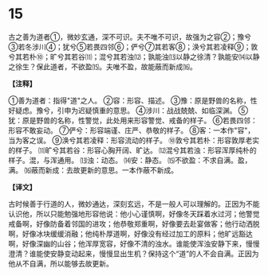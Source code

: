 # 15


古之善为道者①，微妙玄通，深不可识。夫不唯不可识，故强为之容②；豫兮③若冬涉川④；犹兮⑤若畏四邻⑥；俨兮⑦其若客⑧；涣兮其若凌释⑨；敦兮其若朴⑩；旷兮其若谷⑾；混兮其若浊⑿；孰能浊⒀以静之徐清？孰能安⒁以静之徐生？保此道者，不欲盈⒂。夫唯不盈，故能蔽而新成⒃。

**【注释】**

①善为道者：指得"道"之人。
②容：形容、描述。
③豫：原是野兽的名称，性好疑虑。豫兮，引申为迟疑慎重的意思。
④涉川：战战兢兢、如临深渊。
⑤犹：原是野兽的名称，性警觉，此处用来形容警觉、戒备的样子。
⑥若畏四邻：形容不敢妄动。
⑦俨兮：形容端谨、庄严、恭敬的样子。
⑧客：一本作"容"，当为客之误。
⑨涣兮其若凌释：形容流动的样子。
⑩敦兮其若朴：形容敦厚老实的样子。
⑾旷兮其若谷：形容心胸开阔、旷达。
⑿混兮其若浊：形容浑厚纯朴的样子。混，与浑通用。
⒀浊：动态。
⒁安：静态。
⒂不欲盈：不求自满。盈，满。
⒃蔽而新成：去故更新的意思。一本作蔽不新成。

**【译文】**

古时候善于行道的人，微妙通达，深刻玄远，不是一般人可以理解的。正因为不能认识他，所以只能勉强地形容他说：他小心谨慎啊，好像冬天踩着水过河；他警觉戒备啊，好像防备着邻国的进攻；他恭敬郑重啊，好像要去赴宴做客；他行动洒脱啊，好像冰块缓缓消融；他纯朴厚道啊，好像没有经过加工的原料；他旷远豁达啊，好像深幽的山谷；他浑厚宽容，好像不清的浊水。谁能使浑浊安静下来，慢慢澄清？谁能使安静变动起来，慢慢显出生机？保持这个“道”的人不会自满。正因为他从不自满，所以能够去故更新。
